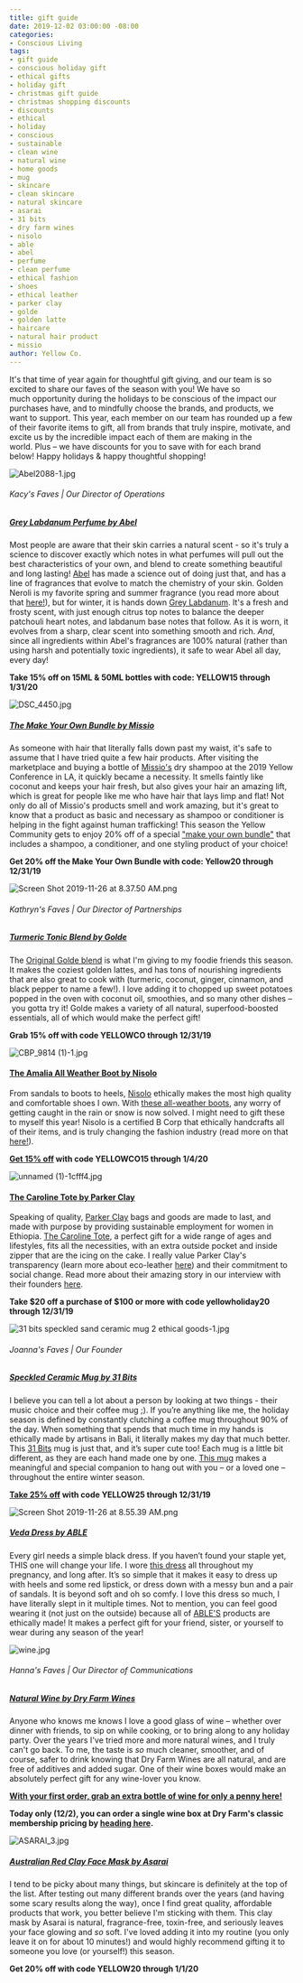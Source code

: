 ```yaml
---
title: gift guide
date: 2019-12-02 03:00:00 -08:00
categories:
- Conscious Living
tags:
- gift guide
- conscious holiday gift
- ethical gifts
- holiday gift
- christmas gift guide
- christmas shopping discounts
- discounts
- ethical
- holiday
- conscious
- sustainable
- clean wine
- natural wine
- home goods
- mug
- skincare
- clean skincare
- natural skincare
- asarai
- 31 bits
- dry farm wines
- nisolo
- able
- abel
- perfume
- clean perfume
- ethical fashion
- shoes
- ethical leather
- parker clay
- golde
- golden latte
- haircare
- natural hair product
- missio
author: Yellow Co.
---
```


It's that time of year again for thoughtful gift giving, and our team is so excited to share our faves of the season with you! We have so much opportunity during the holidays to be conscious of the impact our purchases have, and to mindfully choose the brands, and products, we want to support. This year, each member on our team has rounded up a few of their favorite items to gift, all from brands that truly inspire, motivate, and excite us by the incredible impact each of them are making in the world. Plus – we have discounts for you to save with for each brand below! Happy holidays & happy thoughtful shopping!

![Abel2088-1.jpg](/uploads/Abel2088-1.jpg)

###### Kacy's Faves | Our Director of Operations

##### [Grey Labdanum Perfume by Abel](https://us.abelodor.com/shop/grey-labdanum/)

Most people are aware that their skin carries a natural scent - so it's truly a science to discover exactly which notes in what perfumes will pull out the best characteristics of your own, and blend to create something beautiful and long lasting! [Abel](https://us.abelodor.com/) has made a science out of doing just that, and has a line of fragrances that evolve to match the chemistry of your skin. Golden Neroli is my favorite spring and summer fragrance (you read more about that [here!](https://yellowco.co/blog/2018/12/14/16-non-toxic-perfumes-perfect-fragrance/)), but for winter, it is hands down [Grey Labdanum](https://us.abelodor.com/shop/grey-labdanum/). It's a fresh and frosty scent, with just enough citrus top notes to balance the deeper patchouli heart notes, and labdanum base notes that follow. As it is worn, it evolves from a sharp, clear scent into something smooth and rich. _And_, since all ingredients within Abel's fragrances are 100% natural (rather than using harsh and potentially toxic ingredients), it safe to wear Abel all day, every day! 

**Take 15% off on 15ML & 50ML bottles with code: YELLOW15 through 1/31/20**

![DSC_4450.jpg](/uploads/DSC_4450.jpg)

##### [The Make Your Own Bundle by Missio](https://www.missiohair.com/shopmissio/custombundle)

As someone with hair that literally falls down past my waist, it's safe to assume that I have tried quite a few hair products. After visiting the marketplace and buying a bottle of [Missio's](https://www.missiohair.com/) dry shampoo at the 2019 Yellow Conference in LA, it quickly became a necessity. It smells faintly like coconut and keeps your hair fresh, but also gives your hair an amazing lift, which is great for people like me who have hair that lays limp and flat! Not only do all of Missio's products smell and work amazing, but it's great to know that a product as basic and necessary as shampoo or conditioner is helping in the fight against human trafficking! This season the Yellow Community gets to enjoy 20% off of a special ["make your own bundle"](https://www.missiohair.com/shopmissio/custombundle) that includes a shampoo, a conditioner, and one styling product of your choice! 

**Get 20% off the Make Your Own Bundle with code: Yellow20 through 12/31/19**

![Screen Shot 2019-11-26 at 8.37.50 AM.png](/uploads/Screen%20Shot%202019-11-26%20at%208.37.50%20AM.png)

###### Kathryn's Faves | Our Director of Partnerships

##### [Turmeric Tonic Blend by Golde](https://golde.co/products/golde-turmeric-powder)

The [Original Golde blend](https://golde.co/products/golde-turmeric-powder) is what I'm giving to my foodie friends this season. It makes the coziest golden lattes, and has tons of nourishing ingredients that are also great to cook with (turmeric, coconut, ginger, cinnamon, and black pepper to name a few!). I love adding it to chopped up sweet potatoes popped in the oven with coconut oil, smoothies, and so many other dishes – you gotta try it! Golde makes a variety of all natural, superfood-boosted essentials, all of which would make the perfect gift!

**Grab 15% off with code YELLOWCO through 12/31/19**

![CBP_9814 (1)-1.jpg](/uploads/CBP_9814%20(1)-1.jpg)

#### [The Amalia All Weather Boot by Nisolo](http://www.anrdoezrs.net/click-9216101-13855541) 

From sandals to boots to heels, [Nisolo](http://www.jdoqocy.com/click-9216101-12504316) ethically makes the most high quality and comfortable shoes I own. With [these all-weather boots](http://www.anrdoezrs.net/click-9216101-13855541), any worry of getting caught in the rain or snow is now solved. I might need to gift these to myself this year! Nisolo is a certified B Corp that ethically handcrafts all of their items, and is truly changing the fashion industry (read more on that [here!](https://yellowco.co/blog/2019/11/25/competitors-nisolo-able-movement-transparency-fashion-industry/)).

**[Get 15% off](http://www.jdoqocy.com/click-9216101-12504316) with code YELLOWCO15 through 1/4/20**

![unnamed (1)-1cfff4.jpg](/uploads/unnamed%20(1)-1cfff4.jpg)

#### [The Caroline Tote by Parker Clay](https://www.parkerclay.com/products/caroline-tote?variant=2125236535317) 

Speaking of quality, [Parker Clay](https://www.parkerclay.com/) bags and goods are made to last, and made with purpose by providing sustainable employment for women in Ethiopia. [The Caroline Tote](https://www.parkerclay.com/products/caroline-tote?variant=2125236535317), a perfect gift for a wide range of ages and lifestyles, fits all the necessities, with an extra outside pocket and inside zipper that are the icing on the cake. I really value Parker Clay's transparency (learn more about eco-leather [here](https://www.parkerclay.com/collections/sustainable-leather)) and their commitment to social change. Read more about their amazing story in our interview with their founders [here](https://yellowco.co/blog/2018/04/11/parker-clay-founder-ethiopia-social-entrepreneur/).

**Take $20 off a purchase of $100 or more with code yellowholiday20 through 12/31/19**

![31 bits speckled sand ceramic mug 2 ethical goods-1.jpg](/uploads/31%20bits%20speckled%20sand%20ceramic%20mug%202%20ethical%20goods-1.jpg)

###### Joanna's Faves | Our Founder

##### [Speckled Ceramic Mug by 31 Bits](https://31bits.com/collections/home-gifts/products/speckled-sand-ceramic-mug?variant=30987083677779)

I believe you can tell a lot about a person by looking at two things - their music choice and their coffee mug ;). If you’re anything like me, the holiday season is defined by constantly clutching a coffee mug throughout 90% of the day. When something that spends that much time in my hands is ethically made by artisans in Bali, it literally makes my day that much better. This [31 Bits](https://31bits.com/) mug is just that, and it’s super cute too! Each mug is a little bit different, as they are each hand made one by one. [This mug](https://31bits.com/collections/home-gifts/products/speckled-sand-ceramic-mug?variant=30987083677779) makes a meaningful and special companion to hang out with you – or a loved one – throughout the entire winter season.

**[Take 25% off](https://31bits.com/discount/YELLOW25) with code YELLOW25 through 12/31/19**

![Screen Shot 2019-11-26 at 8.55.39 AM.png](/uploads/Screen%20Shot%202019-11-26%20at%208.55.39%20AM.png)

##### [Veda Dress by ABLE](https://www.livefashionable.com/collections/dresses-jumpsuits/products/veda-midi-dress?variant=30843713650768)

Every girl needs a simple black dress. If you haven’t found your staple yet, THIS one will change your life. I wore [this dress](https://www.livefashionable.com/collections/dresses-jumpsuits/products/veda-midi-dress?variant=30843713650768) all throughout my pregnancy, and long after. It’s so simple that it makes it easy to dress up with heels and some red lipstick, or dress down with a messy bun and a pair of sandals. It is beyond soft and oh so comfy. I love this dress so much, I have literally slept in it multiple times. Not to mention, you can feel good wearing it (not just on the outside) because all of [ABLE'S](https://www.livefashionable.com/) products are ethically made! It makes a perfect gift for your friend, sister, or yourself to wear during any season of the year! 

![wine.jpg](/uploads/wine.jpg)

###### Hanna's Faves | Our Director of Communications

##### [Natural Wine by Dry Farm Wines](dryfarmwines.com/yellowco)

Anyone who knows me knows I love a good glass of wine – whether over dinner with friends, to sip on while cooking, or to bring along to any holiday party. Over the years I've tried more and more natural wines, and I truly can't go back. To me, the taste is _so_ much cleaner, smoother, and of course, safer to drink knowing that Dry Farm Wines are all natural, and are free of additives and added sugar. One of their wine boxes would make an absolutely perfect gift for any wine-lover you know.

**[With your first order, grab an extra bottle of wine for only a penny here!](dryfarmwines.com/yellowco)**

**Today only (12/2), you can order a single wine box at Dry Farm's classic membership pricing by [heading here](dryfarmwines.com/cybermonday?rfsn=2696666.b75923).**

![ASARAI_3.jpg](/uploads/ASARAI_3.jpg)

##### [Australian Red Clay Face Mask by Asarai](https://www.asarai.com/products/earth-tones-mask)

I tend to be picky about many things, but skincare is definitely at the top of the list. After testing out many different brands over the years (and having some scary results along the way), once I find great quality, affordable products that work, you better believe I'm sticking with them. This clay mask by Asarai is natural, fragrance-free, toxin-free, and seriously leaves your face glowing and _so_ soft. I've loved adding it into my routine (you only leave it on for about 10 minutes!) and would highly recommend gifting it to someone you love (or yourself!) this season. 

**Get 20% off with code YELLOW20 through 1/1/20**
